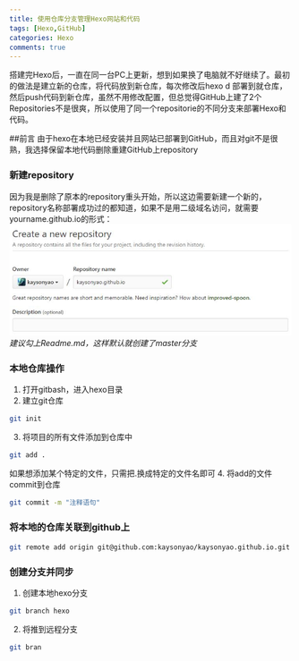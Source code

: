```yaml
---
title: 使用仓库分支管理Hexo网站和代码
tags: [Hexo,GitHub]
categories: Hexo
comments: true
---
```

搭建完Hexo后，一直在同一台PC上更新，想到如果换了电脑就不好继续了。最初的做法是建立新的仓库，将代码放到新仓库，每次修改后hexo d 部署到就仓库，然后push代码到新仓库，虽然不用修改配置，但总觉得GitHub上建了2个Repositories不是很爽，所以使用了同一个repositorie的不同分支来部署Hexo和代码。
<!--more-->
##前言
由于hexo在本地已经安装并且网站已部署到GitHub，而且对git不是很熟，我选择保留本地代码删除重建GitHub上repository
### 新建repository
因为我是删除了原本的repository重头开始，所以这边需要新建一个新的，repository名称部署成功过的都知道，如果不是用二级域名访问，就需要yourname.github.io的形式：
![createnew](/img/createnew.jpg)
*建议勾上Readme.md，这样默认就创建了master分支*
### 本地仓库操作
1. 打开gitbash，进入hexo目录
2. 建立git仓库
```bash
git init
```
3. 将项目的所有文件添加到仓库中
```bash
git add .
```
如果想添加某个特定的文件，只需把.换成特定的文件名即可
4. 将add的文件commit到仓库
```bash
git commit -m "注释语句"
```
### 将本地的仓库关联到github上
```bash
git remote add origin git@github.com:kaysonyao/kaysonyao.github.io.git
```
### 创建分支并同步
1. 创建本地hexo分支
```bash
git branch hexo
```
2. 将推到远程分支
```bash
git bran
```